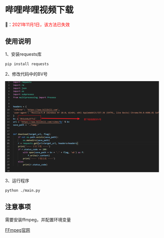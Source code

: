 # 哔哩哔哩视频下载

🤡：<font color="red">2021年11月1日，该方法已失效</font>

## 使用说明

1、安装requests库

```bash
pip install requests
```

2、修改代码中的BV号

![image-20211021185130508](./assets/image-20211021185130508.png)

3、运行程序

```bash
python ./main.py
```



## 注意事项

需要安装ffmpeg，并配置环境变量

[FFmpeg官网](https://ffmpeg.org/)

